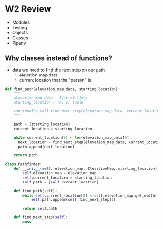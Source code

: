 # W2 Review

- Modules
- Testing
- Objects
- Classes
- Pipenv


## Why classes instead of functions?

- data we need to find the next step on our path
  - elevation map data
  - current location that the "person" is

```py
def find_path(elevation_map_data, starting_location):
    """
    elevation_map_data - list of lists
    starting_location - (x, y) tuple

    continually call find_next_step(elevation_map_data, current_location)
    """

    path = [starting_location]
    current_location = starting_location

    while current_location[0] < len(elevation_map_data[0]):
      next_location = find_next_step(elevation_map_data, current_location)
      path.append(next_location)

    return path    
```

```py
class Pathfinder:
    def __init__(self, elevation_map: ElevationMap, starting_location):
        self.elevation_map = elevation_map
        self.current_location = starting_location
        self.path = [self.current_location]

    def find_path(self):
        while self.current_location[0] < self.elevation_map.get_width():
            self.path.append(self.find_next_step())

        return self.path

    def find_next_step(self):
        pass